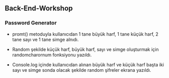 ## Back-End-Workshop
### Password Generator

* promt() metoduyla kullanıcıdan  1 tane büyük harf, 1 tane küçük harf, 2 
tane sayı ve 1 tane simge alnıdı.

* Random şekilde küçük harf, büyük harf, sayı ve simge oluşturmak için randomcharornum fonksiyonu yazıldı.

* Console.log içinde kullanıcıdan alınan büyük harf ve küçük harf başta iki sayı ve simge sonda olacak şekilde random şifreler ekrana yazıldı.